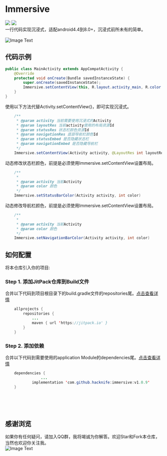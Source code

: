 # Immersive
[![](https://img.shields.io/badge/platform-android-orange.svg)](https://github.com/hacknife/immersive)  [![](https://img.shields.io/badge/version-v1.0.9-brightgreen.svg)](https://github.com/hacknife/immersive)<br/>
一行代码实现沉浸式，适配android4.4到8.0+，沉浸式前所未有的简单。
</br></br>
![Image Text](https://github.com/hacknife/immersive/blob/master/immersive.gif)
## 代码示例
```Java
public class MainActivity extends AppCompatActivity {
    @Override
    protected void onCreate(Bundle savedInstanceState) {
        super.onCreate(savedInstanceState);
        Immersive.setContentView(this, R.layout.activity_main, R.color.blue, R.color.green, false, false);
    }
}

```
使用以下方法代替Activity.setContentView()，即可实现沉浸式。
```Java
    /**
     * @param activity 当前需要使用沉浸式的Activity
     * @param layoutRes 当前activity使用的布局资源Id
     * @param statusRes 状态栏颜色资源Id
     * @param navigationRes 底部导航栏颜色Id
     * @param statusEmbed 是否隐藏状态栏
     * @param navigationEmbed 是否隐藏导航栏
     */
    Immersive.setContentView(Activity activity, @LayoutRes int layoutRes, int statusRes, int navigationRes, boolean statusEmbed, boolean navigationEmbed)
```
动态修改状态栏颜色，前提是必须使用Immersive.setContentView设置布局。
```Java
    /**
     *
     * @param activity 当前Activity
     * @param color 颜色
     */
    Immersive.setStatusBarColor(Activity activity, int color)
```
动态修改导航栏颜色，前提是必须使用Immersive.setContentView设置布局。
```Java
    /**
     *
     * @param activity 当前Activity
     * @param color 颜色
     */
    Immersive.setNavigationBarColor(Activity activity, int color)
```

## 如何配置
将本仓库引入你的项目:
### Step 1. 添加JitPack仓库到Build文件
合并以下代码到项目根目录下的build.gradle文件的repositories尾。[点击查看详情](https://github.com/hacknife/CarouselBanner/blob/master/root_build.gradle.png)
```Java
	allprojects {
		repositories {
			...
			maven { url 'https://jitpack.io' }
		}
	}
```
### Step 2. 添加依赖   
合并以下代码到需要使用的application Module的dependencies尾。[点击查看详情](https://github.com/hacknife/CarouselBanner/blob/master/application_build.gradle.png)
```Java
	dependencies {
                ...
	        implementation 'com.github.hacknife:immersive:v1.0.9'
	}
```

<br><br><br>
## 感谢浏览
如果你有任何疑问，请加入QQ群，我将竭诚为你解答。欢迎Star和Fork本仓库，当然也欢迎你关注我。
<br>
![Image Text](https://github.com/hacknife/CarouselBanner/blob/master/qq_group.png)
